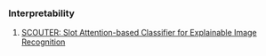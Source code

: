 ### Interpretability
1. [SCOUTER: Slot Attention-based Classifier for Explainable Image Recognition](https://arxiv.org/abs/2009.06138)
